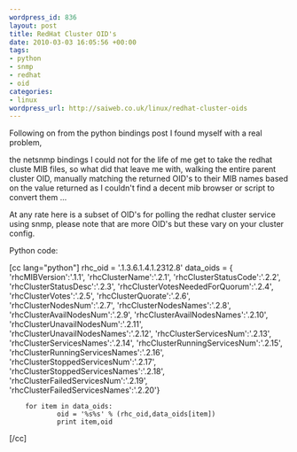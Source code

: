 ```yaml
--- 
wordpress_id: 836
layout: post
title: RedHat Cluster OID's
date: 2010-03-03 16:05:56 +00:00
tags: 
- python
- snmp
- redhat
- oid
categories: 
- linux
wordpress_url: http://saiweb.co.uk/linux/redhat-cluster-oids
---
```

Following on from the python bindings post I found myself with a real problem,

the netsnmp bindings I could not for the life of me get to take the redhat cluste MIB files, so what did that leave me with, walking the entire parent cluster OID, manually matching the returned OID's to their MIB names based on the value returned as I couldn't find a decent mib browser or script to convert them ...

At any rate here is a subset of OID's for polling the redhat cluster service using snmp, please note that are more OID's but these vary on your cluster config.

Python code:

[cc lang="python"]
rhc_oid = '.1.3.6.1.4.1.2312.8'
        data_oids = {
                                'rhcMIBVersion':'.1.1',
                                'rhcClusterName':'.2.1',
                                'rhcClusterStatusCode':'.2.2',
                                'rhcClusterStatusDesc':'.2.3',
                                'rhcClusterVotesNeededForQuorum':'.2.4',
                                'rhcClusterVotes':'.2.5',
                                'rhcClusterQuorate':'.2.6',
                                'rhcClusterNodesNum':'.2.7',
                                'rhcClusterNodesNames':'.2.8',
                                'rhcClusterAvailNodesNum':'.2.9',
                                'rhcClusterAvailNodesNames':'.2.10',
                                'rhcClusterUnavailNodesNum':'.2.11',
                                'rhcClusterUnavailNodesNames':'.2.12',
                                'rhcClusterServicesNum':'.2.13',
                                'rhcClusterServicesNames':'.2.14',
                                'rhcClusterRunningServicesNum':'.2.15',
                                'rhcClusterRunningServicesNames':'.2.16',
                                'rhcClusterStoppedServicesNum':'.2.17',
                                'rhcClusterStoppedServicesNames':'.2.18',
                                'rhcClusterFailedServicesNum':'.2.19',
                                'rhcClusterFailedServicesNames':'.2.20'}

        for item in data_oids:
                oid = '%s%s' % (rhc_oid,data_oids[item])
                print item,oid
[/cc]
